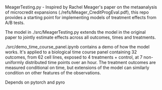 MeagerTesting.py - Inspired by Rachel Meager's paper on the metaanalysis of microcredit expansions (./refs/Meager_CreditProgEval.pdf), this repo provides a starting point for implementing models of treatment effects from A/B tests.  

The model in ./src/MeagerTesting.py extends the model in the original paper to jointly estimate effects across all outcomes, times and treatments.

./src/demo_time_course_panel.ipynb contains a demo of how the model works.  It's applied to a biological time course panel containing 32 outcomes, from 62 cell lines, exposed to 4 treatments + control, at 7 non-uniformly distributed time points over an hour.  The treatment outcomes are measured conditional on time, but extensions of the model can similarly condition on other features of the observations.  

Depends on pytorch and pyro

